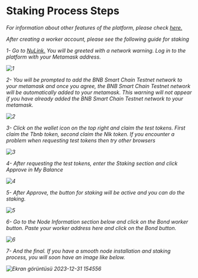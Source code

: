 <h1>Staking Process Steps<h6>
  
For information about other features of the platform, please check <a href="https://docs.nulink.org/products/stakers">here.</a>
  
After creating a worker account, please see the following guide for staking


1- Go to <a href="https://dashboard.testnet.nulink.org/">NuLink.</a> You will be greeted with a network warning. Log in to the platform with your Metamask address.

![1](https://github.com/Lorento34/NuLink-Testnet-Horus-2.0/assets/84406096/2437ff81-1e2a-4ba3-9795-7231d654c6dc)



2- You will be prompted to add the BNB Smart Chain Testnet network to your metamask and once you agree, the BNB Smart Chain Testnet network will be automatically added to your metamask. This warning will not appear if you have already added the BNB Smart Chain Testnet network to your metamask. 

![2](https://github.com/Lorento34/NuLink-Testnet-Horus-2.0/assets/84406096/92d52ead-f494-4611-b2c3-6e87e4ee71fe)



3- Click on the wallet icon on the top right and claim the test tokens. First claim the Tbnb token, second claim the Nlk token. If you encounter a problem when requesting test tokens then try other browsers

![3](https://github.com/Lorento34/NuLink-Testnet-Horus-2.0/assets/84406096/519736ab-fce9-4ba7-a288-3cb5d4315e1c)


4- After requesting the test tokens, enter the Staking section and click Approve in My Balance


![4](https://github.com/Lorento34/NuLink-Testnet-Horus-2.0/assets/84406096/5cd508f6-a9c4-4aab-82e1-45255020cf18)


5- After Approve, the button for staking will be active and you can do the staking.

![5](https://github.com/Lorento34/NuLink-Testnet-Horus-2.0/assets/84406096/7cb38f2f-a0a6-4e08-a582-f9847377b914)

6- Go to the Node Information section below and click on the Bond worker button. Paste your worker address here and click on the Bond button.

![6](https://github.com/Lorento34/NuLink-Testnet-Horus-2.0/assets/84406096/5806ac54-e8ec-4a05-ac12-4c33440c99a8)


7- And the final. If you have a smooth node installation and staking process, you will soon have an image like below.

![Ekran görüntüsü 2023-12-31 154556](https://github.com/Lorento34/NuLink-Testnet-Horus-2.0/assets/84406096/1d474215-f6ae-4ff5-aa1b-3b0b19e88f13)



























